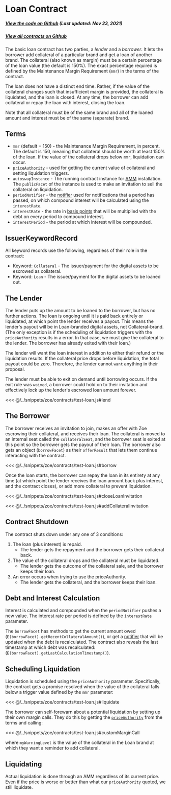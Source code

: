 # Loan Contract

<Zoe-Version/>

##### [View the code on Github](https://github.com/Agoric/agoric-sdk/blob/4e0aece631d8310c7ab8ef3f46fad8981f64d208/packages/zoe/src/contracts/loan/index.js) (Last updated: Nov 23, 2021)

##### [View all contracts on Github](https://github.com/Agoric/agoric-sdk/tree/master/packages/zoe/src/contracts)

The basic loan contract has two parties, a _lender_ and a _borrower_.
It lets the borrower add collateral of a particular brand and get a
loan of another brand. The collateral (also known as margin) must be a
certain percentage of the loan value (the default is 150%). The exact
percentage required is defined by the Maintenance Margin Requirement
(`mmr`) in the terms of the contract.

The loan does not have a distinct end time. Rather, if the
value of the collateral changes such that insufficient margin is
provided, the collateral is liquidated, and the loan is closed. At any
time, the borrower can add collateral or repay the loan with interest,
closing the loan.

Note that all collateral must be of the same brand and all of the
loaned amount and interest must be of the same (separate) brand.

## Terms

- `mmr` (default = 150) - the Maintenance Margin Requirement, in
  percent. The default is 150, meaning that collateral should be
  worth at least 150% of the loan. If the value of the collateral
  drops below `mmr`, liquidation can occur.
- [`priceAuthority`](/guides/zoe/price-authority) - used for getting the current value of
  collateral and setting liquidation triggers.
- `autoswapInstance` - The running contract instance for
  [AMM](./constantProductAMM) installation. The `publicFacet`
  of the instance is used to make an invitation to sell the
  collateral on liquidation.
- `periodNotifier` - the [notifier](/guides/js-programming/notifiers) used for notifications
  that a period has passed, on which compound interest will be
  calculated using the `interestRate`.
- `interestRate` - the rate in [basis points](https://www.investopedia.com/terms/b/basispoint.asp) that will be multiplied
  with the debt on every period to compound interest.
- `interestPeriod` - the period at which interest will be compounded.

## IssuerKeywordRecord

All keyword records use the following, regardless of their role in
the contract:

- Keyword: `Collateral` - The issuer/payment for the digital assets to be
  escrowed as collateral.
- Keyword: `Loan` - The issuer/payment for the digital assets to be loaned
  out.

## The Lender

The lender puts up the amount to be loaned to the borrower, but has no
further actions. The loan is ongoing until it is paid back entirely or
liquidated, at which point the lender receives a payout. This means
the lender's payout will be in Loan-branded digital assets,
not Collateral-brand. (The only exception is if the scheduling
of liquidation triggers with the `priceAuthority` results in a error. In
that case, we must give the collateral to the lender.
The borrower has already exited with their loan.)

The lender will want the loan interest in addition to either their refund
or the liquidation results. If the collateral price drops
before liquidation, the total payout could be zero.
Therefore, the lender cannot `want` anything in their proposal.

The lender must be able to exit on demand until borrowing occurs. If
the exit rule was `waived`, a borrower could hold on to their
invitation and effectively lock up the lender's escrowed loan amount
forever.

<<< @/../snippets/zoe/contracts/test-loan.js#lend

## The Borrower

The borrower receives an invitation to join, makes an offer with Zoe
escrowing their collateral, and receives their loan. The collateral is
moved to an internal seat called the `collateralSeat`, and the borrower seat
is exited at this point so the borrower gets the payout of their loan.
The borrower also gets an object (`borrowFacet`) as their `offerResult` that
lets them continue interacting with the contract.

<<< @/../snippets/zoe/contracts/test-loan.js#borrow

Once the loan starts, the borrower can repay the loan in its
entirety at any time (at which point the lender receives the loan amount back plus
interest, and the contract closes), or add more collateral to prevent
liquidation.

<<< @/../snippets/zoe/contracts/test-loan.js#closeLoanInvitation

<<< @/../snippets/zoe/contracts/test-loan.js#addCollateralInvitation

## Contract Shutdown

The contract shuts down under any one of 3 conditions:

1. The loan (plus interest) is repaid.
   - The lender gets the repayment and the borrower gets
     their collateral back.
2. The value of the collateral drops and the collateral must be
   liquidated.
   - The lender gets the outcome of the collateral sale, and the borrower keeps their loan.
3. An error occurs when trying to use the priceAuthority.
   - The lender gets the collateral, and the borrower keeps their loan.

## Debt and Interest Calculation

Interest is calculated and compounded when the
`periodNotifier` pushes a new value. The interest rate per period
is defined by the `interestRate` parameter.

The `borrowFacet` has methods to get the current amount owed
(`E(borrowFacet).getRecentCollateralAmount()`), or get a
[notifier](/guides/js-programming/notifiers) that will be updated when the debt
is recalculated. The contract also reveals the last timestamp at which debt was
recalculated: (`E(borrowFacet).getLastCalculationTimestamp()`).

## Scheduling Liquidation

Liquidation is scheduled using the `priceAuthority` parameter.
Specifically, the contract gets a promise resolved when the value of the
collateral falls below a trigger value defined by the `mmr` parameter:

<<< @/../snippets/zoe/contracts/test-loan.js#liquidate

The borrower can self-forewarn about a potential liquidation by setting up their own margin calls.
They do this by getting the [`priceAuthority`](/guides/zoe/price-authority) from the terms and calling:

<<< @/../snippets/zoe/contracts/test-loan.js#customMarginCall

where `myWarningLevel` is the value of the collateral in the Loan brand at which they
want a reminder to add collateral.

## Liquidating

Actual liquidation is done through an AMM
regardless of its current price.
Even if the price is worse or better than what our `priceAuthority`
quoted, we still liquidate.
